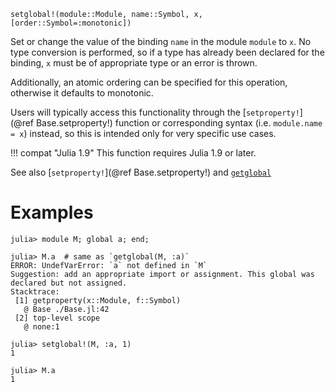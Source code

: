 ```
setglobal!(module::Module, name::Symbol, x, [order::Symbol=:monotonic])
```

Set or change the value of the binding `name` in the module `module` to `x`. No type conversion is performed, so if a type has already been declared for the binding, `x` must be of appropriate type or an error is thrown.

Additionally, an atomic ordering can be specified for this operation, otherwise it defaults to monotonic.

Users will typically access this functionality through the [`setproperty!`](@ref Base.setproperty!) function or corresponding syntax (i.e. `module.name = x`) instead, so this is intended only for very specific use cases.

!!! compat "Julia 1.9"
    This function requires Julia 1.9 or later.


See also [`setproperty!`](@ref Base.setproperty!) and [`getglobal`](@ref)

# Examples

```jldoctest; filter = r"Stacktrace:(\n \[[0-9]+\].*)*"
julia> module M; global a; end;

julia> M.a  # same as `getglobal(M, :a)`
ERROR: UndefVarError: `a` not defined in `M`
Suggestion: add an appropriate import or assignment. This global was declared but not assigned.
Stacktrace:
 [1] getproperty(x::Module, f::Symbol)
   @ Base ./Base.jl:42
 [2] top-level scope
   @ none:1

julia> setglobal!(M, :a, 1)
1

julia> M.a
1
```
